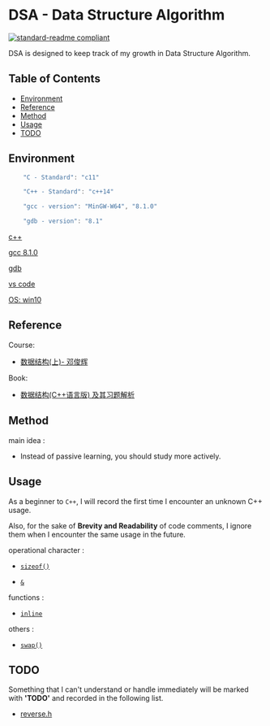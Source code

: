 # DSA - Data Structure Algorithm

[![standard-readme compliant](https://img.shields.io/badge/readme%20style-standard-brightgreen.svg?style=flat-square)](https://github.com/RichardLitt/standard-readme)

DSA is designed to keep track of my growth in Data Structure Algorithm.

## Table of Contents

- [Environment](#Environment)
- [Reference](#Reference)
- [Method](#Method)
- [Usage](#Usage)
- [TODO](#TODO)

## Environment

``` c++
    "C - Standard": "c11"

    "C++ - Standard": "c++14"

    "gcc - version": "MinGW-W64", "8.1.0"

    "gdb - version": "8.1"
```

[c++](http://www.cplusplus.com/)

[gcc 8.1.0](https://gcc.gnu.org/gcc-8/)

[gdb](http://www.gnu.org/software/gdb/)

[vs code](https://code.visualstudio.com/)

[OS: win10](https://www.microsoft.com/)

## Reference

Course:

- [数据结构(上)- 邓俊辉](https://next.xuetangx.com/course/THU08091000384/1516243?fromArray=search_result)

Book:

- [数据结构(C++语言版) 及其习题解析](https://dsa.cs.tsinghua.edu.cn/~deng/ds/dsacpp/)

## Method

main idea :  

- Instead of passive learning, you should study more actively.

## Usage

As a beginner to `C++`, I will record the first time I encounter an unknown C++ usage.

Also, for the sake of **Brevity and Readability** of code comments, I ignore them when I encounter the same usage in the future.

operational character :  

- [`sizeof()`](sundry/countOnes.cpp)

- [`&`](sundry/countOnes.cpp)

functions :

- [`inline`](power/power2-recursive.cpp)

others :

- [`swap()`](reverse/reverse-recursive.cpp)

## TODO

Something that I can't understand or handle immediately will be marked with **'TODO'** and recorded in the following list.

- [reverse.h](reverse/reverse.h)
